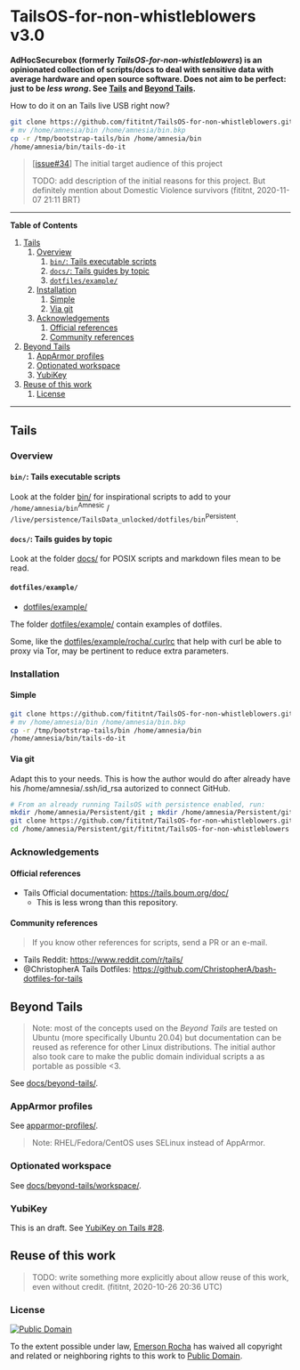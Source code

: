 # TailsOS-for-non-whistleblowers v3.0
**AdHocSecurebox (formerly _TailsOS-for-non-whistleblowers_) is an opinionated collection of scripts/docs to deal with sensitive data with average hardware and open source software. Does not aim to be perfect: just to be _less wrong_. See [Tails](#tails) and [Beyond Tails](#beyond-tails).**

How to do it on an Tails live USB right now?

```bash
git clone https://github.com/fititnt/TailsOS-for-non-whistleblowers.git /tmp/bootstrap-tails
# mv /home/amnesia/bin /home/amnesia/bin.bkp
cp -r /tmp/bootstrap-tails/bin /home/amnesia/bin
/home/amnesia/bin/tails-do-it
```

> [[issue#34](https://github.com/fititnt/TailsOS-for-non-whistleblowers/issues/34)] The initial target audience of this project
>
> TODO: add description of the initial reasons for this project. But definitely mention about Domestic Violence survivors (fititnt, 2020-11-07 21:11 BRT) 

---

**Table of Contents**

<!-- TOC depthFrom:2 orderedList:true -->

1. [Tails](#tails)
    1. [Overview](#overview)
        1. [`bin/`: Tails executable scripts](#bin-tails-executable-scripts)
        2. [`docs/`: Tails guides by topic](#docs-tails-guides-by-topic)
        3. [`dotfiles/example/`](#dotfilesexample)
    2. [Installation](#installation)
        1. [Simple](#simple)
        2. [Via git](#via-git)
    3. [Acknowledgements](#acknowledgements)
        1. [Official references](#official-references)
        2. [Community references](#community-references)
2. [Beyond Tails](#beyond-tails)
    1. [AppArmor profiles](#apparmor-profiles)
    2. [Optionated workspace](#optionated-workspace)
    3. [YubiKey](#yubikey)
3. [Reuse of this work](#reuse-of-this-work)
    1. [License](#license)

<!-- /TOC -->

---

## Tails

### Overview

#### `bin/`: Tails executable scripts

Look at the folder [bin/](bin/) for inspirational scripts to add to your
`/home/amnesia/bin`<sup>Amnesic</sup> /
`/live/persistence/TailsData_unlocked/dotfiles/bin`<sup>Persistent</sup>.

#### `docs/`: Tails guides by topic

Look at the folder [docs/](docs/) for POSIX scripts and markdown files mean to be read.

#### `dotfiles/example/`

- [dotfiles/example/](dotfiles/example/)

The folder [dotfiles/example/](dotfiles/example/) contain examples of dotfiles.

Some, like the [dotfiles/example/rocha/.curlrc](dotfiles/example/rocha/.curlrc) that help with curl
be able to proxy via Tor, may be pertinent to reduce extra parameters.

### Installation

#### Simple

```bash
git clone https://github.com/fititnt/TailsOS-for-non-whistleblowers.git /tmp/bootstrap-tails
# mv /home/amnesia/bin /home/amnesia/bin.bkp
cp -r /tmp/bootstrap-tails/bin /home/amnesia/bin
/home/amnesia/bin/tails-do-it
```

#### Via git

Adapt this to your needs. This is how the author would do after already
have his /home/amnesia/.ssh/id_rsa autorized to connect GitHub.

```bash
# From an already running TailsOS with persistence enabled, run:
mkdir /home/amnesia/Persistent/git ; mkdir /home/amnesia/Persistent/git/fititnt/ ; cd /home/amnesia/Persistent/git/fititnt
git clone https://github.com/fititnt/TailsOS-for-non-whistleblowers.git
cd /home/amnesia/Persistent/git/fititnt/TailsOS-for-non-whistleblowers
```

### Acknowledgements

#### Official references

- Tails Official documentation: <https://tails.boum.org/doc/>
  - This is less wrong than this repository.

#### Community references

> If you know other references for scripts, send a PR or an e-mail.

- Tails Reddit: <https://www.reddit.com/r/tails/>
- @ChristopherA Tails Dotfiles: <https://github.com/ChristopherA/bash-dotfiles-for-tails>

## Beyond Tails
> Note: most of the concepts used on the _Beyond Tails_ are tested on
Ubuntu (more specifically Ubuntu 20.04) but documentation can be reused
as reference for other Linux distributions. The initial author also
took care to make the public domain individual scripts a as portable
as possible <3.

See [docs/beyond-tails/](docs/beyond-tails/).

### AppArmor profiles

See [apparmor-profiles/](apparmor-profiles/).

> Note: RHEL/Fedora/CentOS uses SELinux instead of AppArmor.

### Optionated workspace

See [docs/beyond-tails/workspace/](docs/beyond-tails/workspace/).

### YubiKey

This is an draft. See [YubiKey on Tails #28](https://github.com/fititnt/TailsOS-for-non-whistleblowers/issues/28).

## Reuse of this work

> TODO: write something more explicitly about allow reuse of this work, even
  without credit. (fititnt, 2020-10-26 20:36 UTC)

### License

[![Public Domain](https://i.creativecommons.org/p/zero/1.0/88x31.png)](UNLICENSE)

To the extent possible under law, [Emerson Rocha](https://github.com/fititnt)
has waived all copyright and related or neighboring rights to this work to
[Public Domain](UNLICENSE).
